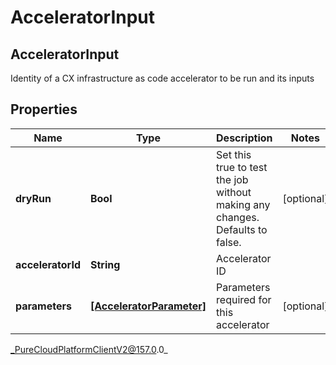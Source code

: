 # AcceleratorInput

## AcceleratorInput
Identity of a CX infrastructure as code accelerator to be run and its inputs

## Properties

|Name | Type | Description | Notes|
|------------ | ------------- | ------------- | -------------|
| **dryRun** | **Bool** | Set this true to test the job without making any changes. Defaults to false. | [optional] |
| **acceleratorId** | **String** | Accelerator ID | |
| **parameters** | [**[AcceleratorParameter]**](AcceleratorParameter) | Parameters required for this accelerator | [optional] |



_PureCloudPlatformClientV2@157.0.0_
